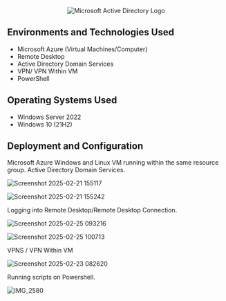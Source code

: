 <p align="center">
<img src="https://i.imgur.com/pU5A58S.png" alt="Microsoft Active Directory Logo"/>
</p>



<h2>Environments and Technologies Used</h2>

- Microsoft Azure (Virtual Machines/Computer)
- Remote Desktop
- Active Directory Domain Services
- VPN/ VPN Within VM
- PowerShell

<h2>Operating Systems Used </h2>

- Windows Server 2022
- Windows 10 (21H2)

<h2>Deployment and Configuration</h2>

Microsoft Azure Windows and Linux VM running within the same resource group. Active Directory Domain Services.

![Screenshot 2025-02-21 155117](https://github.com/user-attachments/assets/d3e287a6-6f77-44fe-9e91-c6dc3fff17ed)

![Screenshot 2025-02-21 155242](https://github.com/user-attachments/assets/85accc82-0313-43a5-aac3-deae3146a292)


Logging into Remote Desktop/Remote Desktop Connection.

![Screenshot 2025-02-25 093216](https://github.com/user-attachments/assets/eecd0be0-5aa9-47b4-afb0-55b5947de8ba)

![Screenshot 2025-02-25 100713](https://github.com/user-attachments/assets/357ff7e4-da97-4fb3-8baf-f9fdc735d498)

VPNS / VPN Within VM

![Screenshot 2025-02-23 082620](https://github.com/user-attachments/assets/fe02dbe3-2956-4abb-9338-055947cad34c)


Running scripts on Powershell.

![IMG_2580](https://github.com/user-attachments/assets/458b844c-a49e-40ec-9bc2-cc25fda7bedf)



